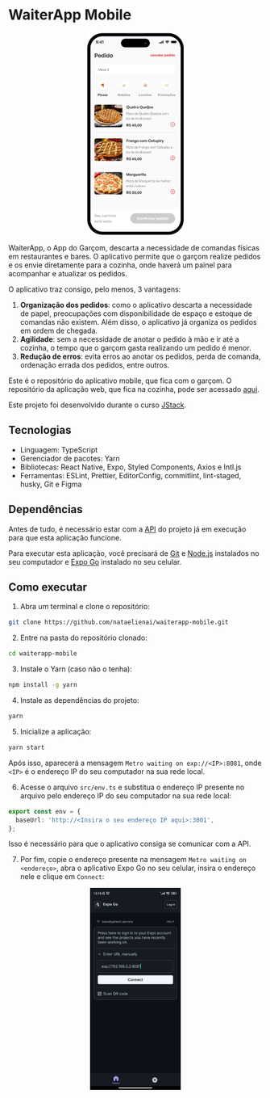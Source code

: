 # WaiterApp Mobile

<p align="center">
  <img src="./images/mobile-app.png" src="Página inicial da WaiterApp" height="400" />
</p>

WaiterApp, o App do Garçom, descarta a necessidade de comandas físicas em restaurantes e bares. O aplicativo permite que o garçom realize pedidos e os envie diretamente para a cozinha, onde haverá um painel para acompanhar e atualizar os pedidos.

O aplicativo traz consigo, pelo menos, 3 vantagens:
1. **Organização dos pedidos**: como o aplicativo descarta a necessidade de papel, preocupações com disponibilidade de espaço e estoque de comandas não existem. Além disso, o aplicativo já organiza os pedidos em ordem de chegada.
2. **Agilidade**: sem a necessidade de anotar o pedido à mão e ir até a cozinha, o tempo que o garçom gasta realizando um pedido é menor.
3. **Redução de erros**: evita erros ao anotar os pedidos, perda de comanda, ordenação errada dos pedidos, entre outros.

Este é o repositório do aplicativo mobile, que fica com o garçom. O repositório da aplicação web, que fica na cozinha, pode ser acessado [aqui](https://github.com/nataelienai/waiterapp-web).

Este projeto foi desenvolvido durante o curso [JStack](https://jstack.com.br/).

## Tecnologias

- Linguagem: TypeScript
- Gerenciador de pacotes: Yarn
- Bibliotecas: React Native, Expo, Styled Components, Axios e Intl.js
- Ferramentas: ESLint, Prettier, EditorConfig, commitlint, lint-staged, husky, Git e Figma

## Dependências

Antes de tudo, é necessário estar com a [API](https://github.com/nataelienai/waiterapp-api) do projeto já em execução para que esta aplicação funcione.

Para executar esta aplicação, você precisará de [Git](https://git-scm.com/downloads) e [Node.js](https://nodejs.org/) instalados no seu computador e [Expo Go](https://expo.dev/expo-go) instalado no seu celular.

## Como executar

1. Abra um terminal e clone o repositório:
```sh
git clone https://github.com/nataelienai/waiterapp-mobile.git
```

2. Entre na pasta do repositório clonado:
```sh
cd waiterapp-mobile
```

3. Instale o Yarn (caso não o tenha):
```sh
npm install -g yarn
```

4. Instale as dependências do projeto:
```sh
yarn
```

5. Inicialize a aplicação:
```sh
yarn start
```

Após isso, aparecerá a mensagem `Metro waiting on exp://<IP>:8081`, onde `<IP>` é o endereço IP do seu computador na sua rede local.

6. Acesse o arquivo `src/env.ts` e substitua o endereço IP presente no arquivo pelo endereço IP do seu computador na sua rede local:
```ts
export const env = {
  baseUrl: 'http://<Insira o seu endereço IP aqui>:3001',
};
```

Isso é necessário para que o aplicativo consiga se comunicar com a API.

7. Por fim, copie o endereço presente na mensagem `Metro waiting on <endereço>`, abra o aplicativo Expo Go no seu celular, insira o endereço nele e clique em `Connect`:

<p align="center">
  <img src="./images/expo.jpeg" src="Página inicial do Expo Go" height="400" />
</p>
